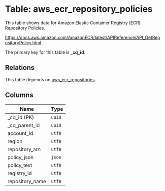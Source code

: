 # Table: aws_ecr_repository_policies

This table shows data for Amazon Elastic Container Registry (ECR) Repository Policies.

https://docs.aws.amazon.com/AmazonECR/latest/APIReference/API_GetRepositoryPolicy.html

The primary key for this table is **_cq_id**.

## Relations

This table depends on [aws_ecr_repositories](aws_ecr_repositories.md).

## Columns

| Name          | Type          |
| ------------- | ------------- |
|_cq_id (PK)|`uuid`|
|_cq_parent_id|`uuid`|
|account_id|`utf8`|
|region|`utf8`|
|repository_arn|`utf8`|
|policy_json|`json`|
|policy_text|`utf8`|
|registry_id|`utf8`|
|repository_name|`utf8`|